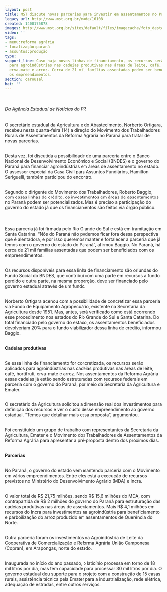 ```yaml
---
layout: post
title: MST discute novas parcerias para investir em assentamentos no Paraná
legacy_url: http://www.mst.org.br/node/16108
created: 1400175878
images: http://www.mst.org.br/sites/default/files/imagecache/foto_destaque/PR_IMG_3848.jpg
video: ''
tags:
- menu:reforma agrária
- localização:paraná
- assuntos:produção
type: 
support_line: Caso haja novos linhas de financiamento, os recursos serão aplicados
  para agroindústrias nas cadeias produtivas nas áreas de leite, café, hortifruti,
  erva-mate e arroz. Cerca de 21 mil famílias assentadas podem ser beneficiados com
  os empreendimentos.
section: carousel
hat: ''
---
```

<p><em><br><br>Da Agência Estadual de Notícias do PR<br></em><br><br>O secretário estadual da Agricultura e do Abastecimento, Norberto Ortigara, recebeu nesta quarta-feira (14) a direção do Movimento dos Trabalhadores Rurais de Assentamentos da Reforma Agrária no Paraná para tratar de novas parcerias.&nbsp;</p><p><br>Desta vez, foi discutida a possibilidade de uma parceria entre o Banco Nacional de Desenvolvimento Econômico e Social (BNDES) e o governo do Paraná para financiar agroindústrias em áreas de assentamento no estado. O assessor especial da Casa Civil para Assuntos Fundiários, Hamilton Seriguelli, também participou do encontro.</p><p><br>Segundo o dirigente do Movimento dos Trabalhadores, Roberto Baggio, com essas linhas de crédito, os investimentos em áreas de assentamentos no Paraná podem ser potencializados. Mas é preciso a participação do governo do estado já que os financiamentos são feitos via órgão público.</p><p><img style="margin: 10px;" src="http://www.mst.org.br/sites/default/files/PR_IMG_3848.jpg" alt=""><br><br>Essa parceria já foi firmada pelo Rio Grande do Sul e está em tramitação em Santa Catarina. “Nós do Paraná não podemos ficar fora dessa perspectiva que é alentadora, e por isso queremos manter e fortalecer a parceria que já temos com o governo do estado do Paraná”, afirmou Baggio. No Paraná, há cerca de 21 mil famílias assentadas que podem ser beneficiados com os empreendimentos.</p><p><br>Os recursos disponíveis para essa linha de financiamento são oriundas do Fundo Social do BNDES, que contribui com uma parte em recursos a fundo perdido e outra parte, na mesma proporção, deve ser financiado pelo governo estadual através de um fundo.&nbsp;</p><p><br>Norberto Ortigara acenou com a possibilidade de concretizar essa parceria via Fundo de Equipamento Agropecuário, existente na Secretaria da Agricultura desde 1951. Mas, antes, será verificado como está ocorrendo esse procedimento nos estados do Rio Grande do Sul e Santa Catarina. Do total financiado pelo governo do estado, os assentamentos beneficiados devolveriam 20% para o fundo viabilizador dessa linha de crédito, informou Baggio.</p><p><strong><br>Cadeias produtivas</strong>&nbsp;</p><p><br>Se essa linha de financiamento for concretizada, os recursos serão aplicados para agroindústrias nas cadeias produtivas nas áreas de leite, café, hortifruti, erva-mate e arroz. Nos assentamentos da Reforma Agrária essas cadeias já estão sendo estruturadas com recursos federais em parceria com o governo do Paraná, por meio da Secretaria da Agricultura e Emater.</p><p><br>O secretário da Agricultura solicitou a dimensão real dos investimentos para definição dos recursos e ver o custo desse empreendimento ao governo estadual. “Temos que detalhar mais essa proposta”, argumentou.&nbsp;</p><p><br>Foi constituído um grupo de trabalho com representantes da Secretaria da Agricultura, Emater e o Movimento dos Trabalhadores de Assentamentos da Reforma Agrária para apresentar a pré-proposta dentro dos próximos dias.</p><p><strong><br>Parcerias</strong>&nbsp;</p><p><br>No Paraná, o governo do estado vem mantendo parceria com o Movimento em vários empreendimentos. Entre eles está a execução de recursos previstos no Ministério do Desenvolvimento Agrário (MDA) e Incra.&nbsp;</p><p><br>O valor total de R$ 21,75 milhões, sendo R$ 15,6 milhões do MDA, com contrapartida de R$ 2 milhões do governo do Paraná para estruturação das cadeias produtivas nas áreas de assentamentos. Mais R$ 4,1 milhões em recursos do Incra para investimentos na agroindústria para beneficiamento e parboilização do arroz produzido em assentamentos de Querência do Norte.</p><p><br>Outra parceria foram os investimentos na Agroindústria de Leite da Cooperativa de Comercialização e Reforma Agrária União Camponesa (Copran), em Arapongas, norte do estado.</p><p><br>Inaugurada no início do ano passado, o laticínio processa em torno de 18 mil litros por dia, mas tem capacidade para processar 30 mil litros por dia. O governo estadual deu suporte para o projeto com a construção de 15 casas rurais, assistência técnica pela Emater para a industrialização, rede elétrica, adequação de estradas, entre outros serviços.</p><div>&nbsp;</div><div>&nbsp;</div>
